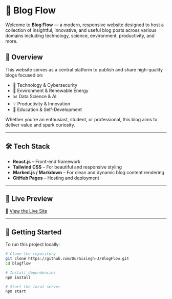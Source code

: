 # 📰 Blog Flow 

Welcome to **Blog Flow** — a modern, responsive website designed to host a collection of insightful, innovative, and useful blog posts across various domains including technology, science, environment, productivity, and more.

## 🌟 Overview

This website serves as a central platform to publish and share high-quality blogs focused on:

- 🔐 Technology & Cybersecurity
- 🌱 Environment & Renewable Energy
- 📊 Data Science & AI
- 💡 Productivity & Innovation
- 🧠 Education & Self-Development

Whether you're an enthusiast, student, or professional, this blog aims to deliver value and spark curiosity.

---

## 🛠️ Tech Stack

- **React.js** – Front-end framework
- **Tailwind CSS** – For beautiful and responsive styling
- **Marked.js / Markdown** – For clean and dynamic blog content rendering
- **GitHub Pages** – Hosting and deployment

---

## 📸 Live Preview

🔗 [View the Live Site](https://Duraisingh-J.github.io/BlogFlow)



---

## 🚀 Getting Started

To run this project locally:

```bash
# Clone the repository
git clone https://github.com/Duraisingh-J/BlogFlow.git
cd blogflow

# Install dependencies
npm install

# Start the local server
npm start
